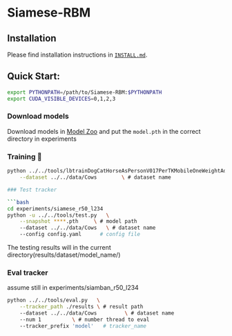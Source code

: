 # Siamese-RBM



## Installation

Please find installation instructions in [`INSTALL.md`](INSTALL.md).

## Quick Start:

```bash
export PYTHONPATH=/path/to/Siamese-RBM:$PYTHONPATH
export CUDA_VISIBLE_DEVICES=0,1,2,3
```

### Download models

Download models in [Model Zoo](MODEL_ZOO.md) and put the `model.pth` in the correct directory in experiments


###  Training :wrench:
``` bash
python ../../tools/lbtrainDogCatHorseAsPersonV017PerTKMobileOneWeightAddS16S32CATS8singleclass4gpu_ACMOutPointMaskCROPBBnoRKDropout_HeadPadding.py 	 \
	--dataset ../../data/Cows        \ # dataset name

### Test tracker

```bash
cd experiments/siamese_r50_l234
python -u ../../tools/test.py 	\
	--snapshot ****.pth 	\ # model path
	--dataset ../../data/Cows  	\ # dataset name
	--config config.yaml	  # config file
```

The testing results will in the current directory(results/dataset/model_name/)

### Eval tracker

assume still in experiments/siamban_r50_l234

``` bash
python ../../tools/eval.py 	 \
	--tracker_path ./results \ # result path
	--dataset ../../data/Cows         \ # dataset name
	--num 1 		 \ # number thread to eval
	--tracker_prefix 'model'   # tracker_name
```

```



